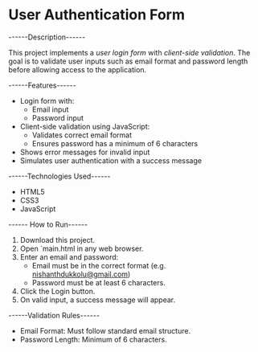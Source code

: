# User Authentication Form 

------Description------

This project implements a *user login form* with *client-side validation*. The goal is to validate user inputs such as email format and password length before allowing access to the application.

 ------Features------

- Login form with:
  - Email input
  - Password input
- Client-side validation using JavaScript:
  - Validates correct email format
  - Ensures password has a minimum of 6 characters
- Shows error messages for invalid input
- Simulates user authentication with a success message

 ------Technologies Used------

- HTML5
- CSS3
- JavaScript

 ------ How to Run------

1. Download this project.
2. Open `main.html in any web browser.
3. Enter an email and password:
   - Email must be in the correct format (e.g. nishanthdukkolu@gmail.com)
   - Password must be at least 6 characters.
4. Click the Login button.
5. On valid input, a success message will appear.

  ------Validation Rules------

- Email Format: Must follow standard email structure.
- Password Length: Minimum of 6 characters.

